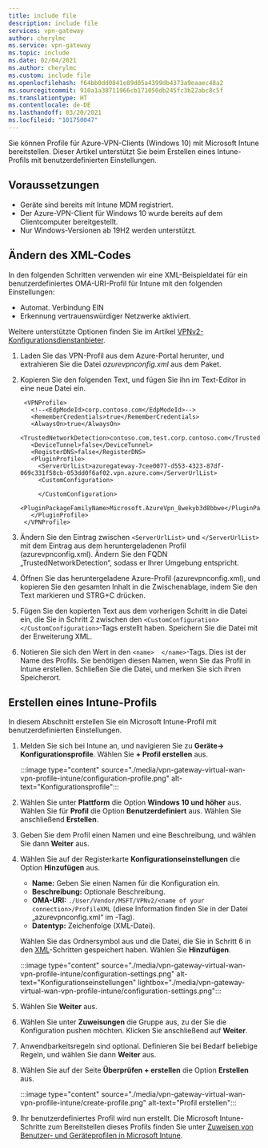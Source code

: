 ```yaml
---
title: include file
description: include file
services: vpn-gateway
author: cherylmc
ms.service: vpn-gateway
ms.topic: include
ms.date: 02/04/2021
ms.author: cherylmc
ms.custom: include file
ms.openlocfilehash: f64bb0dd0841e89d05a4399db4373a9eaaec48a2
ms.sourcegitcommit: 910a1a38711966cb171050db245fc3b22abc8c5f
ms.translationtype: HT
ms.contentlocale: de-DE
ms.lasthandoff: 03/20/2021
ms.locfileid: "101750047"
---
```

Sie können Profile für Azure-VPN-Clients (Windows 10) mit Microsoft Intune bereitstellen. Dieser Artikel unterstützt Sie beim Erstellen eines Intune-Profils mit benutzerdefinierten Einstellungen.

## <a name="prerequisites"></a>Voraussetzungen

* Geräte sind bereits mit Intune MDM registriert.
* Der Azure-VPN-Client für Windows 10 wurde bereits auf dem Clientcomputer bereitgestellt.
* Nur Windows-Versionen ab 19H2 werden unterstützt.

## <a name="modify-xml"></a><a name="xml"></a>Ändern des XML-Codes

In den folgenden Schritten verwenden wir eine XML-Beispieldatei für ein benutzerdefiniertes OMA-URI-Profil für Intune mit den folgenden Einstellungen:

* Automat. Verbindung EIN
* Erkennung vertrauenswürdiger Netzwerke aktiviert.

Weitere unterstützte Optionen finden Sie im Artikel [VPNv2-Konfigurationsdienstanbieter](/windows/client-management/mdm/vpnv2-csp).

1. Laden Sie das VPN-Profil aus dem Azure-Portal herunter, und extrahieren Sie die Datei *azurevpnconfig.xml* aus dem Paket.
1. Kopieren Sie den folgenden Text, und fügen Sie ihn im Text-Editor in eine neue Datei ein.

   ```xml-interactive
    <VPNProfile>
      <!--<EdpModeId>corp.contoso.com</EdpModeId>-->
      <RememberCredentials>true</RememberCredentials>
      <AlwaysOn>true</AlwaysOn>
      <TrustedNetworkDetection>contoso.com,test.corp.contoso.com</TrustedNetworkDetection>
      <DeviceTunnel>false</DeviceTunnel>
      <RegisterDNS>false</RegisterDNS>
      <PluginProfile>
        <ServerUrlList>azuregateway-7cee0077-d553-4323-87df-069c331f58cb-053dd0f6af02.vpn.azure.com</ServerUrlList> 
        <CustomConfiguration>

        </CustomConfiguration>
        <PluginPackageFamilyName>Microsoft.AzureVpn_8wekyb3d8bbwe</PluginPackageFamilyName>
      </PluginProfile>
    </VPNProfile>
   ```
1. Ändern Sie den Eintrag zwischen ```<ServerUrlList>``` und ```</ServerUrlList>``` mit dem Eintrag aus dem heruntergeladenen Profil (azurevpnconfig.xml). Ändern Sie den FQDN „TrustedNetworkDetection“, sodass er Ihrer Umgebung entspricht.
1. Öffnen Sie das heruntergeladene Azure-Profil (azurevpnconfig.xml), und kopieren Sie den gesamten Inhalt in die Zwischenablage, indem Sie den Text markieren und STRG+C drücken. 
1. Fügen Sie den kopierten Text aus dem vorherigen Schritt in die Datei ein, die Sie in Schritt 2 zwischen den ```<CustomConfiguration>  </CustomConfiguration>```-Tags erstellt haben. Speichern Sie die Datei mit der Erweiterung XML.
1. Notieren Sie sich den Wert in den ```<name>  </name>```-Tags. Dies ist der Name des Profils. Sie benötigen diesen Namen, wenn Sie das Profil in Intune erstellen. Schließen Sie die Datei, und merken Sie sich ihren Speicherort.

## <a name="create-intune-profile"></a>Erstellen eines Intune-Profils

In diesem Abschnitt erstellen Sie ein Microsoft Intune-Profil mit benutzerdefinierten Einstellungen.

1. Melden Sie sich bei Intune an, und navigieren Sie zu **Geräte-> Konfigurationsprofile**. Wählen Sie **+ Profil erstellen** aus.

   :::image type="content" source="./media/vpn-gateway-virtual-wan-vpn-profile-intune/configuration-profile.png" alt-text="Konfigurationsprofile":::
1. Wählen Sie unter **Plattform** die Option **Windows 10 und höher** aus. Wählen Sie für **Profil** die Option **Benutzerdefiniert** aus. Wählen Sie anschließend **Erstellen**.
1. Geben Sie dem Profil einen Namen und eine Beschreibung, und wählen Sie dann **Weiter** aus.
1. Wählen Sie auf der Registerkarte **Konfigurationseinstellungen** die Option **Hinzufügen** aus.

    * **Name:** Geben Sie einen Namen für die Konfiguration ein.
    * **Beschreibung:** Optionale Beschreibung.
    * **OMA-URI:** ```./User/Vendor/MSFT/VPNv2/<name of your connection>/ProfileXML``` (diese Information finden Sie in der Datei „azurevpnconfig.xml“ im <name></name>-Tag).
    * **Datentyp:** Zeichenfolge (XML-Datei).

   Wählen Sie das Ordnersymbol aus und die Datei, die Sie in Schritt 6 in den [XML](#xml)-Schritten gespeichert haben. Wählen Sie **Hinzufügen**.

   :::image type="content" source="./media/vpn-gateway-virtual-wan-vpn-profile-intune/configuration-settings.png" alt-text="Konfigurationseinstellungen" lightbox="./media/vpn-gateway-virtual-wan-vpn-profile-intune/configuration-settings.png":::
1. Wählen Sie **Weiter** aus.
1. Wählen Sie unter **Zuweisungen** die Gruppe aus, zu der Sie die Konfiguration pushen möchten. Klicken Sie anschließend auf **Weiter**.
1. Anwendbarkeitsregeln sind optional. Definieren Sie bei Bedarf beliebige Regeln, und wählen Sie dann **Weiter** aus.
1. Wählen Sie auf der Seite **Überprüfen + erstellen** die Option **Erstellen** aus.

    :::image type="content" source="./media/vpn-gateway-virtual-wan-vpn-profile-intune/create-profile.png" alt-text="Profil erstellen":::
1. Ihr benutzerdefiniertes Profil wird nun erstellt. Die Microsoft Intune-Schritte zum Bereitstellen dieses Profils finden Sie unter [Zuweisen von Benutzer- und Geräteprofilen in Microsoft Intune](/mem/intune/configuration/device-profile-assign).